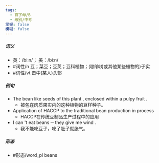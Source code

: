 ```yaml
---
tags:
  - 首字母/B
  - 级别/中考
掌握: false
模糊: false
---
```

##### 词义
- 英：/biːn/； 美：/biːn/
- #词性/n  豆；菜豆；豆荚；豆科植物；(咖啡树或其他某些植物的)子实
- #词性/vt  击中(某人)头部
##### 例句
- The bean like seeds of this plant , enclosed within a pulpy fruit .
	- 被包在肉质果实内的这种植物的豆样种子。
- Application of HACCP to the traditional bean production in process
	- HACCP在传统豆制品生产过程中的应用
- I can 't eat beans ─ they give me wind .
	- 我不能吃豆子，吃了肚子就胀气。
##### 形态
- #形态/word_pl beans

